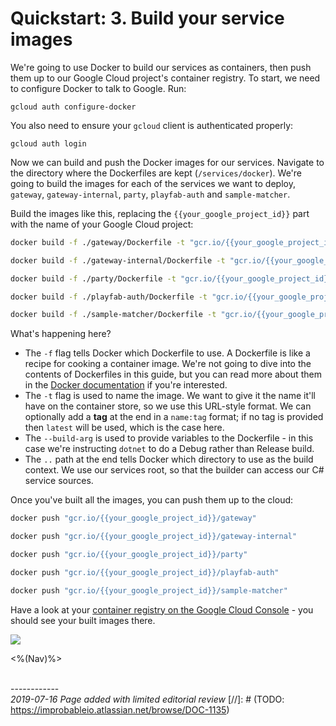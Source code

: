 # Quickstart: 3. Build your service images

We're going to use Docker to build our services as containers, then push them up to our Google Cloud project's container registry. To start, we need to configure Docker to talk to Google. Run:

```
gcloud auth configure-docker
```

You also need to ensure your `gcloud` client is authenticated properly:

```
gcloud auth login
```

Now we can build and push the Docker images for our services. Navigate to the directory where the Dockerfiles are kept (`/services/docker`). We're going to build the images for each of the services we want to deploy, `gateway`, `gateway-internal`, `party`, `playfab-auth` and `sample-matcher`.

Build the images like this, replacing the `{{your_google_project_id}}` part with the name of your Google Cloud project:

```bash
docker build -f ./gateway/Dockerfile -t "gcr.io/{{your_google_project_id}}/gateway" --build-arg CONFIG=Debug ..

docker build -f ./gateway-internal/Dockerfile -t "gcr.io/{{your_google_project_id}}/gateway-internal" --build-arg CONFIG=Debug ..

docker build -f ./party/Dockerfile -t "gcr.io/{{your_google_project_id}}/party" --build-arg CONFIG=Debug ..

docker build -f ./playfab-auth/Dockerfile -t "gcr.io/{{your_google_project_id}}/playfab-auth" --build-arg CONFIG=Debug ..

docker build -f ./sample-matcher/Dockerfile -t "gcr.io/{{your_google_project_id}}/sample-matcher" --build-arg CONFIG=Debug ..
```

What's happening here?

- The `-f` flag tells Docker which Dockerfile to use. A Dockerfile is like a recipe for cooking a container image. We're not going to dive into the contents of Dockerfiles in this guide, but you can read more about them in the [Docker documentation](https://docs.docker.com/engine/reference/builder/) if you're interested.
- The `-t` flag is used to name the image. We want to give it the name it'll have on the container store, so we use this URL-style format. We can optionally add a **tag** at the end in a `name:tag` format; if no tag is provided then `latest` will be used, which is the case here.
- The `--build-arg` is used to provide variables to the Dockerfile - in this case we're instructing `dotnet` to do a Debug rather than Release build.
- The `..` path at the end tells Docker which directory to use as the build context. We use our services root, so that the builder can access our C# service sources.

Once you've built all the images, you can push them up to the cloud:

```bash
docker push "gcr.io/{{your_google_project_id}}/gateway"

docker push "gcr.io/{{your_google_project_id}}/gateway-internal"

docker push "gcr.io/{{your_google_project_id}}/party"

docker push "gcr.io/{{your_google_project_id}}/playfab-auth"

docker push "gcr.io/{{your_google_project_id}}/sample-matcher"
```

Have a look at your [container registry on the Google Cloud Console](https://console.cloud.google.com/gcr) - you should see your built images there.

![]({{assetRoot}}img/quickstart/gcr.png)

<%(Nav)%>

<br/>------------<br/>
_2019-07-16 Page added with limited editorial review_
[//]: # (TODO: https://improbableio.atlassian.net/browse/DOC-1135)

